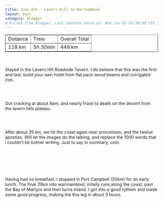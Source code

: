 ```yaml
---
title: June 6th - Lavers Hill to Warrnambool
layout: post
category: blogger
# Pulled from Blogger. Last updated there on: Wed Jun 07 03:58:00 IST 2006
---
```

<TABLE BORDER="1"><TR><TD>Distance</TD><TD>Time</TD><TD>Overall Total</TD></TR><TR><TD>118 km</TD><TD>5h 30min</TD><TD>449 km</TD></TR></Table><br /><br />Stayed in the Lavern Hill Roadside Tavern. I do believe that this was the first and last, build your own hotel from flat pack wood beams and corrigated iron.<br /><br /><a onblur="try {parent.deselectBloggerImageGracefully();} catch(e) {}" href="http://photos1.blogger.com/blogger/916/2956/1600/IMG_0696.jpg"><img style="display:block; margin:0px auto 10px; text-align:center;cursor:pointer; cursor:hand;" src="http://photos1.blogger.com/blogger/916/2956/320/IMG_0696.jpg" border="0" alt="" /></a><br /><br />Got cracking at about 8am, and nearly froze to death on the decent from the lavern hills plateau.<br /><br /><a onblur="try {parent.deselectBloggerImageGracefully();} catch(e) {}" href="http://photos1.blogger.com/blogger/916/2956/1600/IMG_0700.jpg"><img style="display:block; margin:0px auto 10px; text-align:center;cursor:pointer; cursor:hand;" src="http://photos1.blogger.com/blogger/916/2956/320/IMG_0700.jpg" border="0" alt="" /></a><br /><br />After about 35 km, we hit the coast again near princetown, and the twelve apostles. Will let the images do the talking, and replace the 1000 words that i couldn't be bother writing. Just to say in summary, cool.<br /><br /><a onblur="try {parent.deselectBloggerImageGracefully();} catch(e) {}" href="http://photos1.blogger.com/blogger/916/2956/1600/IMG_0706.jpg"><img style="display:block; margin:0px auto 10px; text-align:center;cursor:pointer; cursor:hand;" src="http://photos1.blogger.com/blogger/916/2956/320/IMG_0706.jpg" border="0" alt="" /></a><br /><br /><a onblur="try {parent.deselectBloggerImageGracefully();} catch(e) {}" href="http://photos1.blogger.com/blogger/916/2956/1600/IMG_0710.jpg"><img style="display:block; margin:0px auto 10px; text-align:center;cursor:pointer; cursor:hand;" src="http://photos1.blogger.com/blogger/916/2956/320/IMG_0710.jpg" border="0" alt="" /></a><br /><br />Having had no breakfast, i stopped in Port Campbell (50km) for an early lunch. The final 70km into warrnambool, initally runs along the coast, past the Bay of Martyrs and then turns inland. I got into a good rythem and made some good progress, making the this leg in about 3 hours.<br /><br /><a onblur="try {parent.deselectBloggerImageGracefully();} catch(e) {}" href="http://photos1.blogger.com/blogger/916/2956/1600/IMG_0732.jpg"><img style="display:block; margin:0px auto 10px; text-align:center;cursor:pointer; cursor:hand;" src="http://photos1.blogger.com/blogger/916/2956/320/IMG_0732.jpg" border="0" alt="" /></a>
